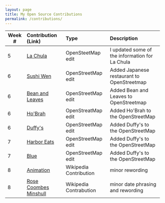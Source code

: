 ```yaml
---
layout: page
title: My Open Source Contributions
permalink: /contributions/
---
```





<!--
The first column, Contribution, must be a hyperlink to the actual contribution,
such as the Wikipedia edit or pull request, etc., with a suitable name.
Type of the contribution should be "Wikipedia edit", "OpenStreet Map feature",
"Project Documentation", "Project Code", "Blog Edit", etc.

The Description should include a brief summary of what you did.

Replace the first row below with your contribution and add new ones below it
following the same syntax.

-->



| Week #       | Contribution (Link)  | Type  | Description |
|---|:---|:---|:---|
|  5   | [La Chula](https://www.openstreetmap.org/changeset/81463055) | OpenSteetMap edit| I updated some of the information for La Chula | 
|  6   |   [Sushi Wen](https://www.openstreetmap.org/changeset/81934308)  | OpenStreetMap edit | Added Japanese restaurant to OpenStreetmap |
| 6    |  [Bean and Leaves](https://www.openstreetmap.org/changeset/81935117)  | OpenStreetMap edit | Added Bean and Leaves to OpenStreetmap | 
| 6    |  [Ho'Brah](https://www.openstreetmap.org/changeset/81935876)  | OpenStreatMap edit | Added Ho'Brah to the OpenStreetMap|
| 6    | [Duffy's](https://www.openstreetmap.org/changeset/81936241)   | OpenStreetMap edit | Added Duffy's to the OpenStreetMap|
| 7    | [Harbor Eats](https://www.openstreetmap.org/changeset/82224206#map=19/40.64302/-74.10362)| OpenStreetMap edit | Added Duffy's to the OpenStreetMap|
| 7    | [Blue](https://www.openstreetmap.org/changeset/82234095)| OpenStreetMap edit | Added Duffy's to the OpenStreetMap|
| 8    | [Animation](https://en.wikipedia.org/w/index.php?title=Animation&action=history)| Wikipedia Contribution | minor rewording |
| 8    | [Rose Coombes Minshull](https://en.wikipedia.org/w/index.php?title=Rose_Coombes_Minshull&action=history)| Wikipedia Contrabution| minor date phrasing and rewording |
